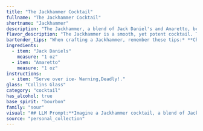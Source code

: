 ```yaml
---
title: "The Jackhammer Cocktail"
fullname: "The Jackhammer Cocktail"
shortname: "Jackhammer"
description: "The Jackhammer, a blend of Jack Daniel's and Amaretto, belongs to the Whiskey Sour family. While its exact origin is unclear, its simple yet satisfying combination of whiskey, sweet liqueur, and often a citrus element echoes the classic Whiskey Sour's spirit. "
flavor_description: "The Jackhammer is a smooth, yet potent cocktail. The Jack Daniel's whiskey brings its signature smoky and slightly sweet character, balanced by the nutty, almond-like sweetness of the Amaretto. The combination creates a warm, inviting flavor with a hint of spice, finishing with a lingering sweetness on the palate. "
bartender_tips: "When crafting a Jackhammer, remember these tips:* **Chill your glasses:** This enhances the overall drinking experience.* **Use good quality ice:**  Avoid overly diluted cocktails.* **Shake well:**  This ensures the ingredients are thoroughly mixed.* **Strain into a chilled glass:**  Avoid any ice chips.* **Garnish:**  A cherry or orange peel adds a touch of elegance. "
ingredients:
  - item: "Jack Daniels"
    measure: "1 oz"
  - item: "Amaretto"
    measure: "1 oz"
instructions:
  - item: "Serve over ice- Warning,Deadly!."
glass: "Collins Glass"
category: "cocktail"
has_alcohol: true
base_spirit: "bourbon"
family: "sour"
visual: "## LLM Prompt:**Imagine a Jackhammer cocktail, a blend of Jack Daniels whiskey and Amaretto liqueur. Describe the visual appearance of this drink, considering factors such as:*** **Color:** What shade of brown does the drink take on? Does it have any hints of amber or gold?* **Clarity:** Is the drink transparent or opaque? Are there any visible layers or sediment?* **Texture:** Does the drink appear thick or thin? Are there any visible ice chips or condensation?* **Garnish:** If there is a garnish, what is it? Does it contribute to the overall visual appeal?* **Glassware:** What type of glass would best showcase the cocktail? Does the glass shape affect the visual presentation?**Focus on specific details and use evocative language to paint a vivid picture of the Jackhammer's appearance.** "
source: "personal_collection"
---
```


